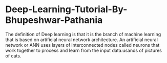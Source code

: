 # Deep-Learning-Tutorial-By-Bhupeshwar-Pathania
The definition of Deep learning is that it is the branch of machine learning that is based on artificial neural network architecture. An artificial neural network or ANN uses layers of interconnected nodes called neurons that work together to process and learn from the input data.usands of pictures of cats.
